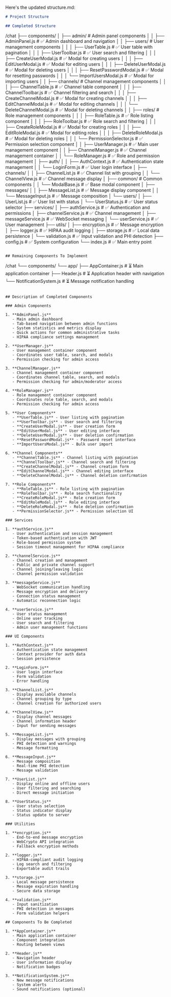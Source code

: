 Here's the updated structure.md:

```markdown
# Project Structure

## Completed Structure

```
/chat
├── components/
│   ├── admin/                               # Admin panel components
│   │   ├── AdminPanel.js                    # ✅ Admin dashboard and navigation
│   │   ├── users/                           # User management components
│   │   │   ├── UserTable.js                 # ✅ User table with pagination
│   │   │   ├── UserToolbar.js               # ✅ User search and filtering
│   │   │   ├── CreateUserModal.js           # ✅ Modal for creating users
│   │   │   ├── EditUserModal.js             # ✅ Modal for editing users
│   │   │   ├── DeleteUserModal.js           # ✅ Modal for deleting users
│   │   │   ├── ResetPasswordModal.js        # ✅ Modal for resetting passwords
│   │   │   └── ImportUsersModal.js          # ✅ Modal for importing users
│   │   ├── channels/                        # Channel management components
│   │   │   ├── ChannelTable.js              # ✅ Channel table component
│   │   │   ├── ChannelToolbar.js            # ✅ Channel filtering and search
│   │   │   ├── CreateChannelModal.js        # ✅ Modal for creating channels
│   │   │   ├── EditChannelModal.js          # ✅ Modal for editing channels
│   │   │   └── DeleteChannelModal.js        # ✅ Modal for deleting channels
│   │   ├── roles/                           # Role management components
│   │   │   ├── RoleTable.js                 # ✅ Role listing component
│   │   │   ├── RoleToolbar.js               # ✅ Role search and filtering
│   │   │   ├── CreateRoleModal.js           # ✅ Modal for creating roles
│   │   │   ├── EditRoleModal.js             # ✅ Modal for editing roles
│   │   │   ├── DeleteRoleModal.js           # ✅ Modal for deleting roles
│   │   │   └── PermissionSelector.js        # ✅ Permission selection component
│   │   ├── UserManager.js                   # ✅ Main user management component
│   │   ├── ChannelManager.js                # ✅ Channel management container
│   │   └── RoleManager.js                   # ✅ Role and permission management
│   ├── auth/
│   │   ├── AuthContext.js                   # ✅ Authentication state management
│   │   └── LoginForm.js                     # ✅ User login interface
│   ├── channels/
│   │   ├── ChannelList.js                   # ✅ Channel list with grouping
│   │   └── ChannelView.js                   # ✅ Channel message display
│   ├── common/                              # Common components
│   │   └── ModalBase.js                     # ✅ Base modal component
│   ├── messages/
│   │   ├── MessageList.js                   # ✅ Message display component
│   │   └── MessageInput.js                  # ✅ Message composition
│   └── users/
│       ├── UserList.js                      # ✅ User list with status
│       └── UserStatus.js                    # ✅ User status selector
├── services/
│   ├── authService.js                       # ✅ Authentication and permissions
│   ├── channelService.js                    # ✅ Channel management
│   ├── messageService.js                    # ✅ WebSocket messaging
│   └── userService.js                       # ✅ User management
├── utils/
│   ├── encryption.js                        # ✅ Message encryption
│   ├── logger.js                            # ✅ HIPAA audit logging
│   ├── storage.js                           # ✅ Local data persistence
│   └── validation.js                        # ✅ Input validation and PHI detection
├── config.js                                # ✅ System configuration
└── index.js                                 # ✅ Main entry point
```

## Remaining Components To Implement

```
/chat
└── components/
    └── app/
        ├── AppContainer.js                  # ⏳ Main application container
        ├── Header.js                        # ⏳ Application header with navigation
        └── NotificationSystem.js            # ⏳ Message notification handling
```

## Description of Completed Components

### Admin Components

1. **AdminPanel.js**
   - Main admin dashboard
   - Tab-based navigation between admin functions
   - System statistics and metrics display
   - Quick actions for common administrative tasks
   - HIPAA compliance settings management

2. **UserManager.js**
   - User management container component
   - Coordinates user table, search, and modals
   - Permission checking for admin access

3. **ChannelManager.js**
   - Channel management container component
   - Coordinates channel table, search, and modals
   - Permission checking for admin/moderator access

4. **RoleManager.js**
   - Role management container component
   - Coordinates role table, search, and modals
   - Permission checking for admin access

5. **User Components**
   - **UserTable.js** - User listing with pagination
   - **UserToolbar.js** - User search and filtering
   - **CreateUserModal.js** - User creation form
   - **EditUserModal.js** - User editing interface
   - **DeleteUserModal.js** - User deletion confirmation
   - **ResetPasswordModal.js** - Password reset interface
   - **ImportUsersModal.js** - Bulk user import

6. **Channel Components**
   - **ChannelTable.js** - Channel listing with pagination
   - **ChannelToolbar.js** - Channel search and filtering
   - **CreateChannelModal.js** - Channel creation form
   - **EditChannelModal.js** - Channel editing interface
   - **DeleteChannelModal.js** - Channel deletion confirmation

7. **Role Components**
   - **RoleTable.js** - Role listing with pagination
   - **RoleToolbar.js** - Role search functionality
   - **CreateRoleModal.js** - Role creation form
   - **EditRoleModal.js** - Role editing interface
   - **DeleteRoleModal.js** - Role deletion confirmation
   - **PermissionSelector.js** - Permission selection UI

### Services

1. **authService.js**
   - User authentication and session management
   - Token-based authentication with JWT
   - Role-based permission system
   - Session timeout management for HIPAA compliance

2. **channelService.js**
   - Channel creation and management
   - Public and private channel support
   - Channel joining/leaving logic
   - Channel permission validation

3. **messageService.js**
   - WebSocket communication handling
   - Message encryption and delivery
   - Connection status management
   - Automatic reconnection logic

4. **userService.js**
   - User status management
   - Online user tracking
   - User search and filtering
   - Admin user management functions

### UI Components

1. **AuthContext.js**
   - Authentication state management
   - Context provider for auth data
   - Session persistence

2. **LoginForm.js**
   - User login interface
   - Form validation
   - Error handling

3. **ChannelList.js**
   - Display available channels
   - Channel grouping by type
   - Channel creation for authorized users

4. **ChannelView.js**
   - Display channel messages
   - Channel information header
   - Input for sending messages

5. **MessageList.js**
   - Display messages with grouping
   - PHI detection and warnings
   - Message formatting

6. **MessageInput.js**
   - Message composition
   - Real-time PHI detection
   - Message validation

7. **UserList.js**
   - Display online and offline users
   - User filtering and searching
   - Direct message initiation

8. **UserStatus.js**
   - User status selection
   - Status indicator display
   - Status update to server

### Utilities

1. **encryption.js**
   - End-to-end message encryption
   - WebCrypto API integration
   - Fallback encryption methods

2. **logger.js**
   - HIPAA-compliant audit logging
   - Log search and filtering
   - Exportable audit trails

3. **storage.js**
   - Local message persistence
   - Message expiration handling
   - Secure data storage

4. **validation.js**
   - Input sanitization
   - PHI detection in messages
   - Form validation helpers

## Components To Be Completed

1. **AppContainer.js**
   - Main application container
   - Component integration
   - Routing between views

2. **Header.js**
   - Navigation header
   - User information display
   - Notification badges

3. **NotificationSystem.js**
   - New message notifications
   - System alerts
   - Sound notifications (optional)
```